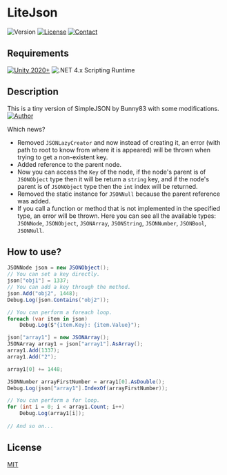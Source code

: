 
# LiteJson

![Version](https://img.shields.io/badge/Version-v1.0.0-brightgreen.svg)
[![License](https://img.shields.io/badge/License-MIT-blue.svg)](https://github.com/SERRVIEX/SimpleRecyclerCollection/blob/main/LICENSE) 
[![Contact](https://img.shields.io/badge/LinkedIn-blue.svg?logo=LinkedIn)](https://www.linkedin.com/in/sergiu-ciornii-466395220/)

## Requirements
[![Unity 2020+](https://img.shields.io/badge/unity-2020+-black.svg?style=flat&logo=unity&cacheSeconds=2592000)](https://unity3d.com/get-unity/download/archive)
![.NET 4.x Scripting Runtime](https://img.shields.io/badge/.NET-4.x-blueviolet.svg?style=flat&cacheSeconds=2592000)

## Description

This is a tiny version of SimpleJSON by Bunny83 with some modifications.
[![Author](https://img.shields.io/badge/SimpleJSON-gray.svg?logo=Github)](https://github.com/Bunny83/SimpleJSON)

Which news?
- Removed ``JSONLazyCreator`` and now instead of creating it, an error (with path to root to know from where it is appeared) will be thrown when trying to get a non-existent key.
- Added reference to the parent node.
- Now you can access the ``Key`` of the node, if the node's parent is of ``JSONObject`` type then it will be return a ``string`` key, and if the node's parent is of ``JSONObject`` type then the ``int`` index will be returned.
- Removed the static instance for ``JSONNull`` because the parent reference was added.
- If you call a function or method that is not implemented in the specified type, an error will be thrown.
Here you can see all the available types: ``JSONNode``, ``JSONObject``, ``JSONArray``, ``JSONString``, ``JSONNumber``, ``JSONBool``, ``JSONNull``.

## How to use?

```csharp
JSONNode json = new JSONObject();
// You can set a key directly.
json["obj1"] = 1337;
// You can add a key through the method.
json.Add("obj2", 1448);
Debug.Log(json.Contains("obj2"));

// You can perform a foreach loop.
foreach (var item in json)
	Debug.Log($"{item.Key}: {item.Value}");

json["array1"] = new JSONArray();
JSONArray array1 = json["array1"].AsArray();
array1.Add(1337);
array1.Add("2");

array1[0] += 1448;

JSONNumber arrayFirstNumber = array1[0].AsDouble();
Debug.Log(json["array1"].IndexOf(arrayFirstNumber));

// You can perform a for loop.
for (int i = 0; i < array1.Count; i++)
	Debug.Log(array1[i]);
	
// And so on...
```

## License
[MIT](https://choosealicense.com/licenses/mit/)
